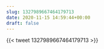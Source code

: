 ```yaml
---
slug: 1327989667464179713
date: 2020-11-15 14:59:44+00:00
draft: false
---
```


{{< tweet 1327989667464179713 >}}
